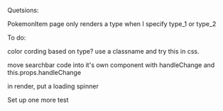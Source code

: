 Quetsions:

PokemonItem page only renders a type when I specify type_1 or type_2




To do:

color cording based on type?
use a classname and try this in css.

move searchbar code into it's own component with handleChange and this.props.handleChange

in render, put a loading spinner

Set up one more test

